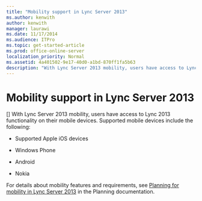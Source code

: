 ```yaml
---
title: "Mobility support in Lync Server 2013"
ms.author: kenwith
author: kenwith
manager: laurawi
ms.date: 11/17/2014
ms.audience: ITPro
ms.topic: get-started-article
ms.prod: office-online-server
localization_priority: Normal
ms.assetid: 4a401502-9e17-40d0-a1bd-870ff1fa5b63
description: "With Lync Server 2013 mobility, users have access to Lync 2013 functionality on their mobile devices. Supported mobile devices include the following:"
---
```


# Mobility support in Lync Server 2013
[]
With Lync Server 2013 mobility, users have access to Lync 2013 functionality on their mobile devices. Supported mobile devices include the following:
  
- Supported Apple iOS devices
    
- Windows Phone
    
- Android
    
- Nokia
    
For details about mobility features and requirements, see [Planning for mobility in Lync Server 2013](planning-for-mobility.md) in the Planning documentation. 
  

